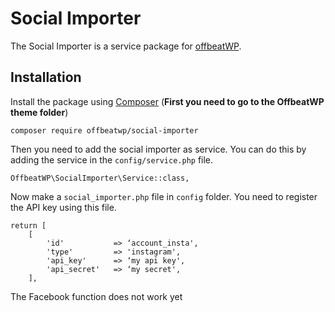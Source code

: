 # Social Importer

The Social Importer is a service package for [offbeatWP](https://github.com/offbeatwp).

## Installation
Install the package using [Composer](https://getcomposer.org/) (**First you need to go to the OffbeatWP theme folder**)

```
composer require offbeatwp/social-importer
```

Then you need to add the social importer as service. You can do this by adding the service in the `config/service.php` file.
```
OffbeatWP\SocialImporter\Service::class,
```
Now make a `social_importer.php` file in `config` folder. You need to register the API key using this file.
```
return [
    [
        'id'           => ‘account_insta',
        'type'         => 'instagram',
        'api_key'      => ‘my api key',
        'api_secret'   => ‘my secret',
    ],
```


The Facebook function does not work yet
